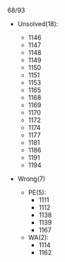 68/93

- Unsolved(18): 
    - 1146 
    - 1147 
    - 1148 
    - 1149 
    - 1150 
    - 1151 
    - 1153 
    - 1165 
    - 1168 
    - 1169 
    - 1170 
    - 1172 
    - 1174
    - 1177
    - 1181
    - 1186
    - 1191
    - 1194

- Wrong(7)
    - PE(5):
        - 1111 
        - 1112 
        - 1138
        - 1139
        - 1167
    - WA(2):
        - 1114 
        - 1162
